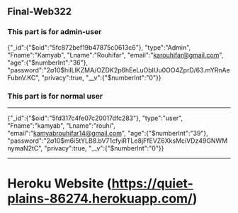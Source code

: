 ##  Final-Web322

### This part is for admin-user

{"_id":{"$oid":"5fc872bef19b47875c0613c6"},
"type":"Admin",
"Fname":"Kamyab",
"Lname":"Rouhifar",
"email":"karouhifar@gmail.com",
"age":{"$numberInt":"36"},
"password":"$2a$10$hiILlKZMA/OZDK2p6hEeLuObIUu0OO4ZprD/63.mYRnAeFubnV.KC",
"privacy":true,
"__v":{"$numberInt":"0"}}


### This part is for normal user
------------------------------------------------------------------------------------

{"_id":{"$oid":"5fd317c4fe07c20017dfc283"},
"type":"user",
"Fname":"kamyab",
"Lname":"rouhi",
"email":"kamyabrouhifar14@gmail.com",
"age":{"$numberInt":"39"},
"password":"$2a$10$m6i5tYLB8.bV71cfyiRTLe8jFfEVZ6XksMciVDz49GNWMnymaN2tC",
"privacy":true,
"__v":{"$numberInt":"0"}}

-------------------------------------------------------------------------------------
# Heroku Website (https://quiet-plains-86274.herokuapp.com/)

